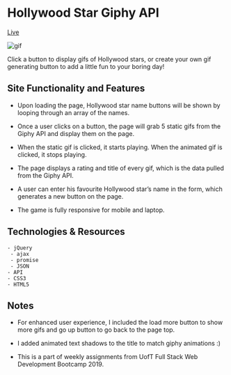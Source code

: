 # Hollywood Star Giphy API

[Live](https://yukanishijima.github.io/giphy-API/)

![gif](/assets/images/demo.gif)

Click a button to display gifs of Hollywood stars, or create your own gif generating button to add a little fun to your boring day! 

## Site Functionality and Features

- Upon loading the page, Hollywood star name buttons will be shown by looping through an array of the names. 

- Once a user clicks on a button, the page will grab 5 static gifs from the Giphy API and display them on the page.

- When the static gif is clicked, it starts playing. When the animated gif is clicked, it stops playing. 

- The page displays a rating and title of every gif, which is the data pulled from the Giphy API. 

- A user can enter his favourite Hollywood star’s name in the form, which generates a new button on the page. 

- The game is fully responsive for mobile and laptop. 

## Technologies & Resources
```
- jQuery 
 - ajax 
 - promise
 - JSON
- API
- CSS3
- HTML5
```
## Notes

- For enhanced user experience, I included the load more button to show more gifs and go up button to go back to the page top. 

- I added animated text shadows to the title to match giphy animations :) 

- This is a part of weekly assignments from UofT Full Stack Web Development Bootcamp 2019.
